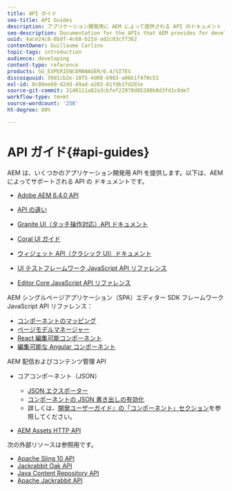 ```yaml
---
title: API ガイド
seo-title: API Guides
description: アプリケーション開発用に AEM によって提供される API のドキュメント
seo-description: Documentation for the APIs that AEM provides for developing applications
uuid: 4ace24c8-8bdf-4c68-b21d-ad2c03cf7362
contentOwner: Guillaume Carlino
topic-tags: introduction
audience: developing
content-type: reference
products: SG_EXPERIENCEMANAGER/6.4/SITES
discoiquuid: 39d1cb2e-18f5-4d08-b983-a06b1f470c51
exl-id: 0c80ee60-d2dd-49ad-a283-81fdb1fd201e
source-git-commit: 31d6111a82a3cbfef22970d05280b0d3fd1c0de7
workflow-type: tm+mt
source-wordcount: '258'
ht-degree: 80%

---
```


# API ガイド{#api-guides}

AEM は、いくつかのアプリケーション開発用 API を提供します。以下は、AEM によってサポートされる API の ドキュメントです。

* [Adobe AEM 6.4.0 API](https://helpx.adobe.com/experience-manager/6-4/sites/developing/using/reference-materials/javadoc/index.html)

* [API の違い](https://helpx.adobe.com/experience-manager/6-4/sites/developing/using/reference-materials/diff-previous/changes.html)

* [Granite UI（タッチ操作対応）API ドキュメント](https://helpx.adobe.com/jp/experience-manager/6-4/sites/developing/using/reference-materials/granite-ui/api/index.html)

* [Coral UI ガイド](https://helpx.adobe.com/jp/experience-manager/6-4/sites/developing/using/reference-materials/coral-ui/coralui3/index.html)

* [ウィジェット API（クラシック UI）ドキュメント](https://helpx.adobe.com/jp/experience-manager/6-4/sites/developing/using/reference-materials/widgets-api/index.html)

* [UI テストフレームワーク JavaScript API リファレンス](https://helpx.adobe.com/experience-manager/6-4/sites/developing/using/reference-materials/test-api/index.html)

* [Editor Core JavaScript API リファレンス](https://helpx.adobe.com/jp/experience-manager/6-4/sites/developing/using/reference-materials/jsdoc/ui-touch/editor-core/index.html)

AEM シングルページアプリケーション（SPA）エディター SDK フレームワーク JavaScript API リファレンス：

* [コンポーネントのマッピング](https://www.npmjs.com/package/@adobe/aem-spa-component-mapping)
* [ページモデルマネージャー](https://www.npmjs.com/package/@adobe/aem-spa-page-model-manager)
* [React 編集可能コンポーネント](https://www.npmjs.com/package/@adobe/aem-react-editable-components)
* [編集可能な Angular コンポーネント](https://www.npmjs.com/package/@adobe/aem-angular-editable-components)

AEM 配信およびコンテンツ管理 API

* コアコンポーネント（JSON）

   * [JSON エクスポーター](/help/sites-developing/json-exporter.md)
   * [コンポーネントの JSON 書き出しの有効化](/help/sites-developing/json-exporter-components.md)
   * 詳しくは、[開発ユーザーガイド』の「コンポーネント」セクション](https://helpx.adobe.com/jp/experience-manager/6-4/sites/developing/user-guide.html?topic=/experience-manager/6-4/sites/developing/morehelp/components.ug.js)を参照してください。

* [AEM Assets HTTP API](/help/assets/mac-api-assets.md)

次の外部リソースは参照用です。

* [Apache Sling 10 API](https://sling.apache.org/apidocs/sling10/)
* [Jackrabbit Oak API](https://jackrabbit.apache.org/oak/docs/oak_api/overview.html)
* [Java Content Repository API](https://www.adobe.io/experience-manager/reference-materials/spec/javax.jcr/javadocs/jcr-2.0/index.html)
* [Apache Jackrabbit API](https://jackrabbit.apache.org/api)
